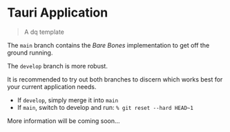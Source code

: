 # Tauri Application
> A dq template

The `main` branch contains the _Bare Bones_ implementation to get off the ground running.

The `develop` branch is more robust.

It is recommended to try out both branches to discern which works best for your current application needs.
- If `develop`, simply merge it into `main`
- If `main`, switch to develop and run: `% git reset --hard HEAD~1`

More information will be coming soon...